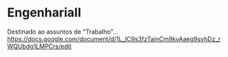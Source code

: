 # EngenhariaII
Destinado ao assuntos de "Trabalho"...
https://docs.google.com/document/d/1L_IC9s3fzTainCm9kvAaeg9svhDz_rWQUbdg1LMPCrs/edit
